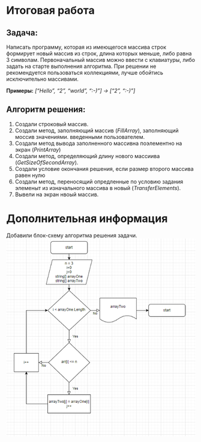 # Итоговая работа

## Задача:
Написать программу, которая из имеющегося массива строк формирует новый массив из строк, длина которых меньше, либо равна 3 символам. Первоначальный массив можно ввести с клавиатуры, либо задать на старте выполнения алгоритма. При решении не рекомендуется пользоваться коллекциями, лучше обойтись исключительно массивами.

**Примеры:** *[“Hello”, “2”, “world”, “:-)”] → [“2”, “:-)”]*

## Алгоритм решения:
1. Создали строковый массив.
2. Создали метод, заполняющий массив (*FillArray*), заполняющий моссив значениями. введенными пользователем.
3. Создали метод вывода заполненного массивна поэлементно на экран (*PrintArray*)
4. Создали метод, определяющий длину нового массиива (*GetSizeOfSecondArray*).
5. Создали условие окончания решения, если размер второго массива равен нулю
6. Создали метод, переносящий опредленные по условию задания элеменыт из изначального массива в новый (*TransferElements*).
7. Вывели на экран нвоый массив.

# Дополнительная информация
Добавили блок-схему алгоритма решения задачи.
![блок-схема](./diagram/Blocktask.png)